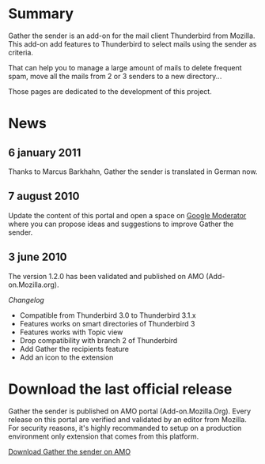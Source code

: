 # Summary #

Gather the sender is an add-on for the mail client Thunderbird from Mozilla.
This add-on add features to Thunderbird to select mails using the sender as criteria.

That can help you to manage a large amount of mails to delete frequent spam, move all the mails from 2 or 3 senders to a new directory...

Those pages are dedicated to the development of this project.

# News #

## 6 january 2011 ##

Thanks to Marcus Barkhahn, Gather the sender is translated in German now.

## 7 august 2010 ##

Update the content of this portal and open a space on [Google Moderator](Suggestions.md) where you can propose ideas and suggestions to improve Gather the sender.

## 3 june 2010 ##

The version 1.2.0 has been validated and published on AMO (Add-on.Mozilla.org).

_Changelog_
  * Compatible from Thunderbird 3.0 to Thunderbird 3.1.x
  * Features works on smart directories of Thunderbird 3
  * Features works with Topic view
  * Drop compatibility with branch 2 of Thunderbird
  * Add Gather the recipients feature
  * Add an icon to the extension

# Download the last official release #

Gather the sender is published on AMO portal (Add-on.Mozilla.Org). Every release on this portal are verified and validated by an editor from Mozilla.
For security reasons, it's highly recommanded to setup on a production environment only extension that comes from this platform.

[Download Gather the sender on AMO](https://addons.mozilla.org/fr/thunderbird/addon/11771/)